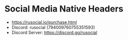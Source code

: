 # Social Media Native Headers
- https://rusocial.io/purchase.html
- Discord: rusocial (794009760755351593)
- Discord Server: https://discord.gg/rusocial
